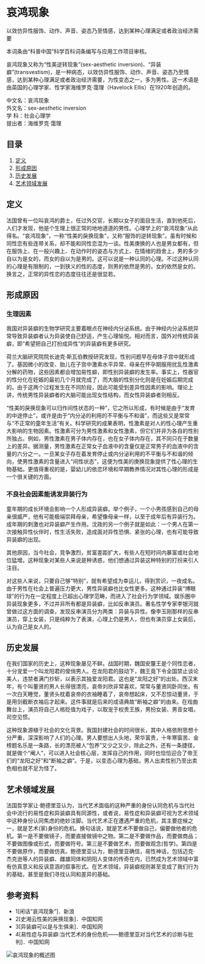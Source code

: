 # 哀鸿现象

以效仿异性服饰、动作、声音、姿态乃至情感，达到某种心理满足或者政治经济需要

本词条由“科普中国”科学百科词条编写与应用工作项目审核。

哀鸿现象又称为“性美逆转现象”(sex-aesthetic inversion)、“异装癖”(transvestism)，是一种病态，以效仿异性服饰、动作、声音、姿态乃至情感，达到某种心理满足或者政治经济需要，为性变态之一，多为男性。这一术语是由英国的心理学家、性学家海维罗克·霭理（Havelock Ellis）在1920年创造的。 

中文名：哀鸿现象  
外文名：sex-aesthetic inversion  
学 科：社会心理学  
提出者：海维罗克·霭理  

## 目录

1. [定义](#1)
2. [形成原因](#2)
3. [历史发展](#3)
4. [艺术领域发展](#4)

## 定义

法国曾有一位叫哀鸿的爵士，任过外交官，长期以女子的面目生活，直到他死后，人们才发现，他是个生理上很正常的地地道道的男性。心理学上的“哀鸿现象”从此得名。“哀鸿现象”，一称“性美的戾换现象”，又称“服饰的逆转现象”。虽有时候和同性恋有些连带关系，却不能和同性恋混为一谈。性美庚换的人也是男女都有，但在服饰上、在一般兴趣上、在动作时的姿态与方式上、在情绪的趋舍上，男的多少自以为是女的，而女的自以为是男的。这可以说是一种认同的心理。不过这种认同的心理是有限制的，一到狭义的性的态度，则男的依然是男的，女的依然是女的。换言之，正常的异性恋的态度往往还是很显若。 

## 形成原因

### 生理因素

我国对异装癖的生物学研究主要着眼点在神经内分泌系统。由于神经内分泌系统异常导致异装癖者认为异装使自己舒适，产生心理愉悦。相对而言，国外对传统异装癖，即“希望把自己打扮成异性”的异装癖有更多研究。

荷兰大脑研究院院长迪克·斯瓦伯教授研究发现，性别问题早在母体子宫中就形成了。基因微小的改变、胎儿在子宫中激素水平异常、母亲在怀孕期服用扰乱性激素分解的药物，这些因素都会增加易性癖，即性别异装癖的发生率。事实上，性器官的性分化在妊娠的最初几个月就完成了，而大脑的性别分化则是在妊娠后期完成的。由于这两个过程发生在不同阶段，因此可能受到差异性因素的影响。理论上讲，传统男性异装癖者的大脑可能出现女性结构，而女性异装癖者则相反。 

“性美的戾换现象可以归作间性状态的一种”，它之所以形成，有时候是由于“发育的中途停止”，或许是由于“内分泌的利用的不平衡与不和谐”，而这些又是常常与“不正常的童年生活”有关。科学研究的成果表明，性激素是对人的性心理产生重大影响的生物因素。性激素可分为男性激素和女性激素，但它们并非为各自的性别所独占。例如，男性激素在男子体内存在，也在女子体内存在，其不同只在于数量上的差异。据测量，男性激素在正常女子血液中的含量仅是正常男子的血液中的含量的六分之一。一旦某女子存在着发育停止或内分泌利用的不平衡与不和谐的倾向，使男性激素的含量进入“间性状态”，这便为性美的庚换现象提供了性心理的生物基础。更值得重视的是，婴幼儿的依恋环境和早期教养情况对其性心理的形成是一个很关键的方面。 

### 不良社会因素能诱发异装行为

童年期的成长环境会影响一个人形成异装癖。举个例子，一个小男孩感到自己的母亲很威严，他有可能极端崇拜母亲，希望像母亲一样，以至于成年后有异装行为。成年期的刺激也对异装癖产生作用。沈政的另一个例子就是如此：一个男人在第一次接触异性伙伴时，性生活失败，造成面对异性恐惧、紧张的心理，也有可能导致异装癖的出现。

其他原因，当今社会，竞争激烈，贫富差距扩大，有些人在短时间内暴富或社会地位猛增。这种现象对某些人来说是种诱惑，他们想通过异装这种特别的打扮来引人注目。

对这些人来说，只要自己够“特别”，就有希望成为幸运儿，得到赏识，一夜成名。由于男性在社会上普遍压力更大，男性异装癖也比女性更多。这种通过异装“博眼球”的行为在一定程度上已超出心理学范畴，而进入了社会行为学领域。娱乐圈中异装现象更多，不过并非所有都是异装癖，比如反串演员。著名性学专家李银河就曾做过这方面的调查，发现反串演员分为两类：异装与异性。像李玉刚那样的反串演员，穿上女装，只是纯粹为了表演，心理上仍是男人，但也有演员穿上女装后，认为自己是女人的。

## 历史发展

在我们国家的历史上，这种现象屡见不鲜。战国时期，魏国安釐王是个同性恋者，十分宠爱一个叫龙阳君的俊俏男人。在龙阳君的鼓动下，魏王竟下令全国禁止谈论美人，违禁者满门抄斩，以表示其独爱龙阳君。这也是“龙阳之好”的出处。西汉末年，有个叫董贤的男人长得很漂亮，哀帝刘欣非常喜欢，常常与董贤同卧同坐。有一次白天睡觉，董贤头枕着哀帝的衣袖睡着了，哀帝想起床，又不忍惊动董贤，于是用剑截断衣袖后才起来。这件事就是后来的成语典故“断袖之癖”的由来。在戏曲舞台上，演员将自己人格贬值为戏子，以取宠于权贵王族，男扮女装、男音女唱，司空见惯。 

这种现象源植于社会的文化背景。我国封建社会的时间很长，其中人格依附思想十分严重，深深影响了人们的心理。男人要想出人头地，荣华富贵，十年寒窗苦、金榜题名乐是一条路，长的漂亮被人“包养”又少之又少，除此之外，还有一条捷径，就是做个“阉人”，可以进入社会核心层，发挥自己的作用，同时也恰恰迎合了帝王们的“龙阳之好”和“断袖之癖”。于是，以变态心理为基础，男人出卖性别乃至出卖色相也就不足为怪了。

## 艺术领域发展

法国哲学家让·鲍德里亚认为，当代艺术面临的这种严重的身份认同危机与当代社会中流行的易性症和异装癖具有同源性，或者说，易性症和异装癖可视为艺术领域中这种身份认同焦虑的绝妙注脚。当代艺术正在遭遇严重的危机，其主要症候之一，就是艺术(家)身份的危机。换句话说，就是艺术不要做自己，偏要做他者的危机。第一是不要做镜子，而要直接做镜中之物。第二是不要做作品，而要做商品；不要做图像或形式，而要做符号。第三是不要做艺术，而要做观念(哲学)。第四是不要做原作，而要做仿真。鲍德里亚认为，鲍德里亚确信，易性神话，包括迈克·杰克逊等人的异装癖、雌雄同体和阴阳人变体的传奇在内，已然成为艺术领域中富有仿真意义和反讽意涵的叙事形式。在艺术领域，异装癖规则甚至变成了我们行为的基础，甚至是我们寻找认同和差异的基础。 

## 参考资料

- 1[闲话“哀鸿现象”]．新浪 
- 2[史湘云性美的戾换现象]．中国知网 
- 3[异装癖可以是与生俱来]．中国知网 
- 4[易性症与异装癖:当代艺术的身份危机——鲍德里亚对当代艺术的诊断与批判]．中国知网 

![哀鸿现象的概述图](https://bkimg.cdn.bcebos.com/pic/d439b6003af33a87be84ce61cd5c10385243b5e4?x-bce-process=image/format,f_auto/quality,Q_70/resize,m_lfit,limit_1,w_536)